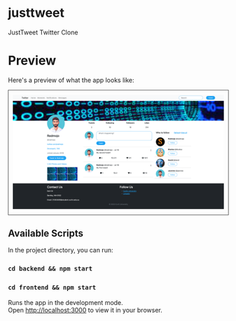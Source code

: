 # justtweet
JustTweet Twitter Clone

# Preview

Here's a preview of what the app looks like:

<div style="border: 1px solid #444; padding: 10px;">
  <img src="./assets/justtweet_screenshot.png" alt="JustTweet Screenshot" />
</div>


## Available Scripts

In the project directory, you can run:

### `cd backend && npm start`
### `cd frontend && npm start`

Runs the app in the development mode.\
Open [http://localhost:3000](http://localhost:3000) to view it in your browser.
